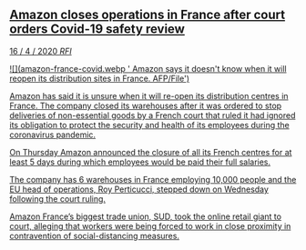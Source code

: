 <a class='link' href='https://archive.vn/1UT5p'>
<article>

## Amazon closes operations in France after court orders Covid-19 safety review

<time datetime=2020-04-16>16 / 4 / 2020</time>
<em class='source'>RFI</em>

![](amazon-france-covid.webp ' Amazon says it doesn't know when it will reopen its distribution sites in France. AFP/File')

Amazon has said it is unsure when it will re-open its distribution centres in
France. The company closed its warehouses after it was ordered to stop
deliveries of non-essential goods by a French court that ruled it had ignored
its obligation to protect the security and health of its employees during the
coronavirus pandemic.

On Thursday Amazon announced the closure of all its French centres for at least
5 days during which employees would be paid their full salaries.

The company has 6 warehouses in France employing 10,000 people and the EU head
of operations, Roy Perticucci, stepped down on Wednesday following the court
ruling.

Amazon France’s biggest trade union, SUD, took the online retail giant to
court, alleging that workers were being forced to work in close proximity in
contravention of social-distancing measures.

</article>
</a>
